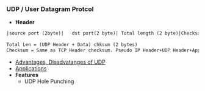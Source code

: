 ### UDP / User Datagram Protcol
- **Header**
```html
|source port (2byte)|	dst port(2 byte)| Total length (2 byte)|Checksum(2 bytes)|
 
Total Len = (UDP Header + Data)	chksum (2 bytes) 
Checksum = Same as TCP Header checksum. Pseudo IP Header+UDP Header+App Data
```
- [Advantages, Disadvatanges of UDP](Advantages_Disadv_of_UDP.md)
- [Applications](UDP_Applications.md)
- **Features**
  - UDP Hole Punching
